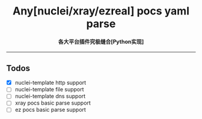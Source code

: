 <h1 align="center">
Any[nuclei/xray/ezreal] pocs yaml parse
</h1>
<h4 align="center">各大平台插件究极缝合[Python实现]</h4>

___
## Todos
- [x] nuclei-template http support
- [ ] nuclei-template file support
- [ ] nuclei-template dns support 
- [ ] xray pocs basic parse support
- [ ] ez pocs basic parse support 